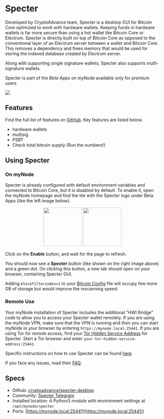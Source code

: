 # Specter

Developed by CryptoAdvance team, Specter is a desktop GUI for Bitcoin Core optimized to work with hardware wallets. Keeping funds in hardware wallets is far more secure than using a hot wallet like Bitcoin Core or Electrum. Specter is directly built on top of Bitcoin Core as opposed to the conventional layer of an Electrum server between a wallet and Bitcoin Core. This removes a dependency and frees memory that would be used for storing the indexed database created by Electrum server.

Along with supporting single signature wallets, Specter also supports multi-signature wallets.

Specter is part of the *Beta Apps* on myNode available only for *premium* users.

![](/images/multisig/specter/wallets.png)

## Features

Find the full list of features on [GitHub](https://github.com/cryptoadvance/specter-desktop). Key features are listed below.

- hardware wallets
- multisig
- PSBT
- Check total bitcoin supply (Run the numbers!)

## Using Specter

### On myNode

Specter is already configured with default environment variables and connected to Bitcoin Core, but it is disabled by default. To enable it, open the myNode homepage and find the tile with the Specter logo under Beta Apps (like the left image below).
<center>
  <figure>
    <img src="/images/multisig/specter/disabled.png" alt="" style="width: 125px">
    <img src="/images/multisig/specter/enabled.png" alt="" style="width: 125px">
  </figure>
</center>

Click on the **Enable** button, and wait for the page to refresh.

You should now see a **Specter** button (like shown on the right image above) and a green dot. On clicking this button, a new tab should open on your browser, containing Specter GUI.

Adding `blockfilterindex=1` to your [Bitcoin Config](/advanced/customize-config.md) file  will occupy few more GB of storage but would improve the rescanning speed.

### Remote Use

Your myNode installation of Specter includes the additional "HWI Bridge" code to allow you to access your Specter wallet remotely.
If you are using the myNode VPN, make sure that the VPN is running and then you can start myNode in your browser by entering `https://mynode.local:25441`. If you are using Tor for remote access, find your [Tor Hidden Service Address](/tor/web-gui.md) for Specter.
Start a Tor browser and enter `your-tor-hidden-service-address:25441`.

Specific instructions on how to use Specter can be found [here](https://github.com/cryptoadvance/specter-desktop/blob/master/docs/faq.md#how-do-i-run-the-app).

If you face any issues, read their [FAQ](https://github.com/cryptoadvance/specter-desktop/blob/master/docs/faq.md).

## Specs

- Github: [cryptoadvance/specter-desktop](https://github.com/cryptoadvance/specter-desktop)
- Community: [Specter Telegram](https://t.me/spectersupport)
- Installed location: A Python3 module with environment settings at `/opt/mynode/specter`
- Ports: [https://mynode.local:25441](https://mynode.local:25441/)
